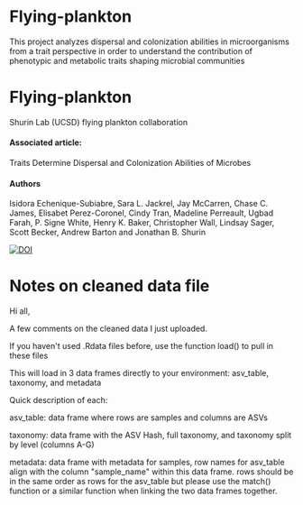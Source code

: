 # Flying-plankton
This project analyzes dispersal and colonization abilities in microorganisms from a trait perspective in order to understand the contribution of phenotypic and metabolic traits shaping microbial communities

# Flying-plankton
Shurin Lab (UCSD) flying plankton collaboration

#### Associated article:
Traits Determine Dispersal and Colonization Abilities of Microbes
#### Authors
Isidora Echenique-Subiabre, Sara L. Jackrel, Jay McCarren, Chase C. James, Elisabet Perez-Coronel, Cindy Tran, Madeline Perreault, Ugbad Farah, P. Signe White, Henry K. Baker, Christopher Wall, Lindsay Sager, Scott Becker, Andrew Barton and Jonathan B. Shurin

[![DOI](https://zenodo.org/badge/631060996.svg)](https://doi.org/10.5281/zenodo.14744466)


# Notes on cleaned data file

Hi all,

A few comments on the cleaned data I just uploaded.

If you haven't used .Rdata files before, use the function load() to pull in these files

This will load in 3 data frames directly to your environment: asv_table, taxonomy, and metadata

Quick description of each:

asv_table: data frame where rows are samples and columns are ASVs

taxonomy: data frame with the ASV Hash, full taxonomy, and taxonomy split by level (columns A-G)

metadata: data frame with metadata for samples, row names for asv_table align with the column "sample_name" within this data frame.
          rows should be in the same order as rows for the asv_table but please use the match() function or a similar function when linking the two data frames together.

